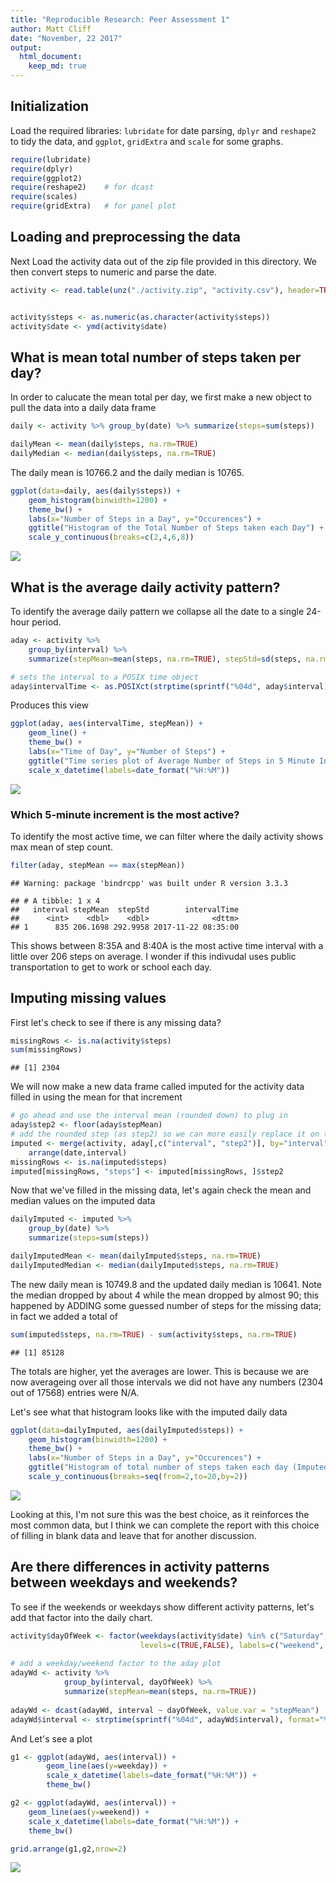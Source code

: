 ```yaml
---
title: "Reproducible Research: Peer Assessment 1"
author: Matt Cliff
date: "November, 22 2017"
output: 
  html_document:
    keep_md: true
---
```


## Initialization

Load the required libraries: `lubridate` for date parsing, `dplyr` and `reshape2` to tidy the data, and `ggplot`, `gridExtra` and `scale` for some graphs.

```r
require(lubridate)
require(dplyr)
require(ggplot2)
require(reshape2)    # for dcast 
require(scales)
require(gridExtra)   # for panel plot
```


## Loading and preprocessing the data

Next Load the activity data out of the zip file provided in this directory.
We then convert steps to numeric and parse the date.


```r
activity <- read.table(unz("./activity.zip", "activity.csv"), header=TRUE, sep=",", na.strings="<NA>")


activity$steps <- as.numeric(as.character(activity$steps))
activity$date <- ymd(activity$date)
```

## What is mean total number of steps taken per day?

In order to calucate the mean total per day, we first make a new object to pull the data into a daily data frame

```r
daily <- activity %>% group_by(date) %>% summarize(steps=sum(steps))

dailyMean <- mean(daily$steps, na.rm=TRUE)
dailyMedian <- median(daily$steps, na.rm=TRUE)
```

The daily mean is 10766.2 and the daily median is 10765.


```r
ggplot(data=daily, aes(daily$steps)) + 
    geom_histogram(binwidth=1200) + 
    theme_bw() + 
    labs(x="Number of Steps in a Day", y="Occurences") +
    ggtitle("Histogram of the Total Number of Steps taken each Day") +
    scale_y_continuous(breaks=c(2,4,6,8))
```

![](PA1_template_files/figure-html/unnamed-chunk-1-1.png)<!-- -->


## What is the average daily activity pattern?

To identify the average daily pattern we collapse all the date to a single 24-hour period.


```r
aday <- activity %>% 
    group_by(interval) %>% 
    summarize(stepMean=mean(steps, na.rm=TRUE), stepStd=sd(steps, na.rm=TRUE))

# sets the interval to a POSIX time object
aday$intervalTime <- as.POSIXct(strptime(sprintf("%04d", aday$interval), format="%H%M", tz="UTC"))
```
Produces this view 



```r
ggplot(aday, aes(intervalTime, stepMean)) + 
    geom_line() + 
    theme_bw() + 
    labs(x="Time of Day", y="Number of Steps") +
    ggtitle("Time series plot of Average Number of Steps in 5 Minute Increments") +
    scale_x_datetime(labels=date_format("%H:%M"))
```

![](PA1_template_files/figure-html/unnamed-chunk-2-1.png)<!-- -->

### Which 5-minute increment is the most active?
To identify the most active time, we can filter where the daily activity shows max mean of step count.

```r
filter(aday, stepMean == max(stepMean))
```

```
## Warning: package 'bindrcpp' was built under R version 3.3.3
```

```
## # A tibble: 1 x 4
##   interval stepMean  stepStd        intervalTime
##      <int>    <dbl>    <dbl>              <dttm>
## 1      835 206.1698 292.9958 2017-11-22 08:35:00
```
This shows between 8:35A and 8:40A is the most active time interval with a little over 206 steps on average. I wonder if this indivudal uses public transportation to get to work or school each day.


## Imputing missing values

First let's check to see if there is any missing data?

```r
missingRows <- is.na(activity$steps)
sum(missingRows)
```

```
## [1] 2304
```

We will now make a new data frame called imputed for the activity data filled in 
using the mean for that increment


```r
# go ahead and use the interval mean (rounded down) to plug in 
aday$step2 <- floor(aday$stepMean)
# add the rounded step (as step2) so we can more easily replace it on the missing Rows
imputed <- merge(activity, aday[,c("interval", "step2")], by="interval") %>%
    arrange(date,interval)
missingRows <- is.na(imputed$steps)
imputed[missingRows, "steps"] <- imputed[missingRows, ]$step2
```

Now that we've filled in the missing data, let's again check the mean and median values on the imputed data


```r
dailyImputed <- imputed %>% 
    group_by(date) %>% 
    summarize(steps=sum(steps))

dailyImputedMean <- mean(dailyImputed$steps, na.rm=TRUE)
dailyImputedMedian <- median(dailyImputed$steps, na.rm=TRUE)
```

The new daily mean is 10749.8 and the updated daily median is 10641.  Note the median dropped by about 4 while the mean dropped by almost 90; this happened by ADDING some guessed number of steps for the missing data;  in fact we added a total of


```r
sum(imputed$steps, na.rm=TRUE) - sum(activity$steps, na.rm=TRUE)
```

```
## [1] 85128
```

The totals are higher, yet the averages are lower. This is because we are now averageing over all those intervals we did not have any numbers (2304 out of 17568) entries were N/A.

Let's see what that histogram looks like with the imputed daily data


```r
ggplot(data=dailyImputed, aes(dailyImputed$steps)) + 
    geom_histogram(binwidth=1200) + 
    theme_bw() + 
    labs(x="Number of Steps in a Day", y="Occurences") +
    ggtitle("Histogram of total number of steps taken each day (Imputed Data)") +
    scale_y_continuous(breaks=seq(from=2,to=20,by=2))
```

![](PA1_template_files/figure-html/unnamed-chunk-4-1.png)<!-- -->

Looking at this, I'm not sure this was the best choice, as it reinforces the most common data, but I think we can complete the report with this choice of filling in blank data and leave that for another discussion.

## Are there differences in activity patterns between weekdays and weekends?

To see if the weekends or weekdays show different activity patterns, let's add that factor into the daily chart.


```r
activity$dayOfWeek <- factor(weekdays(activity$date) %in% c("Saturday", "Sunday"),
                             levels=c(TRUE,FALSE), labels=c("weekend", "weekday"))
 
# add a weekday/weekend factor to the aday plot
adayWd <- activity %>% 
            group_by(interval, dayOfWeek) %>% 
            summarize(stepMean=mean(steps, na.rm=TRUE))
    
adayWd <- dcast(adayWd, interval ~ dayOfWeek, value.var = "stepMean")
adayWd$interval <- strptime(sprintf("%04d", adayWd$interval), format="%H%M", tz="UTC")
```

And Let's see a plot 


```r
g1 <- ggplot(adayWd, aes(interval)) +
        geom_line(aes(y=weekday)) +
        scale_x_datetime(labels=date_format("%H:%M")) +
        theme_bw()

g2 <- ggplot(adayWd, aes(interval)) +
    geom_line(aes(y=weekend)) +
    scale_x_datetime(labels=date_format("%H:%M")) +
    theme_bw()

grid.arrange(g1,g2,nrow=2)
```

![](PA1_template_files/figure-html/unnamed-chunk-5-1.png)<!-- -->
